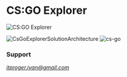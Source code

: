 # CS:GO Explorer

![CS:GO Explorer](https://main.d2teuplxs7yqdu.amplifyapp.com/)

![CsGoExplorerSolutionArchitecture](https://user-images.githubusercontent.com/64171964/212240096-b50e4192-a229-4aea-9fd9-958eaa8146be.png)
![cs-go](https://user-images.githubusercontent.com/64171964/213327049-be01da54-973c-4335-b1da-2cb96f8de9bb.jpeg)

### Support
*itproger.ivan@gmail.com*